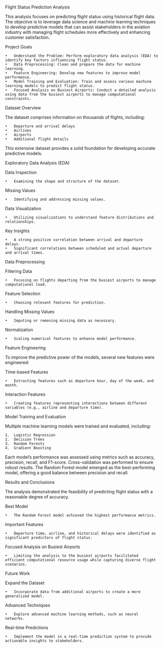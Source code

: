 Flight Status Prediction Analysis

This analysis focuses on predicting flight status using historical flight data. The objective is to leverage data science and machine learning techniques to develop predictive models that can assist stakeholders in the aviation industry with managing flight schedules more effectively and enhancing customer satisfaction.

Project Goals

	•	Understand the Problem: Perform exploratory data analysis (EDA) to identify key factors influencing flight status.
	•	Data Preprocessing: Clean and prepare the data for machine learning.
	•	Feature Engineering: Develop new features to improve model performance.
	•	Model Training and Evaluation: Train and assess various machine learning models to predict flight status.
	•	Focused Analysis on Busiest Airports: Conduct a detailed analysis using data from the busiest airports to manage computational constraints.

Dataset Overview

The dataset comprises information on thousands of flights, including:

	•	Departure and arrival delays
	•	Airlines
	•	Airports
	•	Additional flight details

This extensive dataset provides a solid foundation for developing accurate predictive models.

Exploratory Data Analysis (EDA)

Data Inspection

	•	Examining the shape and structure of the dataset.

Missing Values

	•	Identifying and addressing missing values.

Data Visualization

	•	Utilizing visualizations to understand feature distributions and relationships.

Key Insights

	•	A strong positive correlation between arrival and departure delays.
	•	Significant correlations between scheduled and actual departure and arrival times.

Data Preprocessing

Filtering Data

	•	Focusing on flights departing from the busiest airports to manage computational load.

Feature Selection

	•	Choosing relevant features for prediction.

Handling Missing Values

	•	Imputing or removing missing data as necessary.

Normalization

	•	Scaling numerical features to enhance model performance.

Feature Engineering

To improve the predictive power of the models, several new features were engineered:

Time-based Features

	•	Extracting features such as departure hour, day of the week, and month.

Interaction Features

	•	Creating features representing interactions between different variables (e.g., airline and departure time).

Model Training and Evaluation

Multiple machine learning models were trained and evaluated, including:

	1.	Logistic Regression
	2.	Decision Trees
	3.	Random Forests
	4.	Gradient Boosting

Each model’s performance was assessed using metrics such as accuracy, precision, recall, and F1-score. Cross-validation was performed to ensure robust results. The Random Forest model emerged as the best-performing model, offering a good balance between precision and recall.

Results and Conclusions

The analysis demonstrated the feasibility of predicting flight status with a reasonable degree of accuracy.

Best Model

	•	The Random Forest model achieved the highest performance metrics.

Important Features

	•	Departure time, airline, and historical delays were identified as significant predictors of flight status.

Focused Analysis on Busiest Airports

	•	Limiting the analysis to the busiest airports facilitated efficient computational resource usage while capturing diverse flight scenarios.

Future Work

Expand the Dataset

	•	Incorporate data from additional airports to create a more generalized model.

Advanced Techniques

	•	Explore advanced machine learning methods, such as neural networks.

Real-time Predictions

	•	Implement the model in a real-time prediction system to provide actionable insights to stakeholders.
